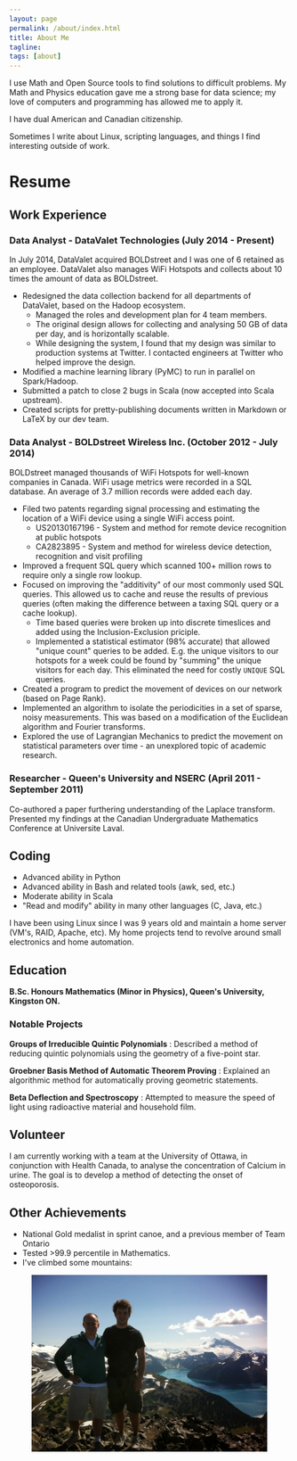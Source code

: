 ```yaml
---
layout: page
permalink: /about/index.html
title: About Me
tagline: 
tags: [about]
---
```


I use Math and Open Source tools to find solutions to difficult problems. My Math and Physics education gave me a strong base for data science; my love of computers and programming has allowed me to apply it.

I have dual American and Canadian citizenship.

Sometimes I write about Linux, scripting languages, and things I find interesting outside of work.

# Resume

## Work Experience

### **Data Analyst** - DataValet Technologies (July 2014 - Present)

In July 2014, DataValet acquired BOLDstreet and I was one of 6 retained as an employee. DataValet also manages WiFi Hotspots and collects about 10 times the amount of data as BOLDstreet.

  * Redesigned the data collection backend for all departments of DataValet, based on the Hadoop ecosystem.
      * Managed the roles and development plan for 4 team members.
      * The original design allows for collecting and analysing 50 GB of data per day, and is horizontally scalable.
      * While designing the system, I found that my design was similar to production systems at Twitter. I contacted engineers at Twitter who helped improve the design.
  * Modified a machine learning library (PyMC) to run in parallel on Spark/Hadoop.
  * Submitted a patch to close 2 bugs in Scala (now accepted into Scala upstream).
  * Created scripts for pretty-publishing documents written in Markdown or LaTeX by our dev team.


### **Data Analyst** - BOLDstreet Wireless Inc. (October 2012 - July 2014)

BOLDstreet managed thousands of WiFi Hotspots for well-known companies in Canada. WiFi usage metrics were recorded in a SQL database. An average of 3.7 million records were added each day.

  * Filed two patents regarding signal processing and estimating the location of a WiFi device using a single WiFi access point.
      * US20130167196 - System and method for remote device recognition at public hotspots
      * CA2823895 - System and method for wireless device detection, recognition and visit profiling
  * Improved a frequent SQL query which scanned 100+ million rows to require only a single row lookup.
  * Focused on improving the "additivity" of our most commonly used SQL queries. This allowed us to cache and reuse the results of previous queries (often making the difference between a taxing SQL query or a cache lookup).
      * Time based queries were broken up into discrete timeslices and added using the Inclusion-Exclusion priciple.
      * Implemented a statistical estimator (98% accurate) that allowed "unique count" queries to be added. E.g. the unique visitors to our hotspots for a week could be found by "summing" the unique visitors for each day.  This eliminated the need for costly `UNIQUE` SQL queries.
  * Created a program to predict the movement of devices on our network (based on Page Rank).
  * Implemented an algorithm to isolate the periodicities in a set of sparse, noisy measurements. This was based on a modification of the Euclidean algorithm and Fourier transforms.
  * Explored the use of Lagrangian Mechanics to predict the movement on statistical parameters over time - an unexplored topic of academic research.

### **Researcher** - Queen's University and NSERC (April 2011 - September 2011)
Co-authored a paper furthering understanding of the Laplace transform. Presented my findings at the Canadian Undergraduate Mathematics Conference at Universite Laval.

## Coding

  * Advanced ability in Python
  * Advanced ability in Bash and related tools (awk, sed, etc.)
  * Moderate ability in Scala
  * "Read and modify" ability in many other languages (C, Java, etc.)

I have been using Linux since I was 9 years old and maintain a home server (VM's, RAID, Apache, etc). My home projects tend to revolve around small electronics and home automation. 

## Education
  
**B.Sc. Honours Mathematics (Minor in Physics), Queen's University, Kingston ON.** 

### Notable Projects

**Groups of Irreducible Quintic Polynomials**
: Described a method of reducing quintic polynomials using the geometry of a five-point star.

**Groebner Basis Method of Automatic Theorem Proving**
: Explained an algorithmic method for automatically proving geometric statements.

**Beta Deflection and Spectroscopy**
: Attempted to measure the speed of light using radioactive material and household film.

## Volunteer

I am currently working with a team at the University of Ottawa, in conjunction with Health Canada, to analyse the concentration of Calcium in urine. The goal is to develop a method of detecting the onset of osteoporosis.

## Other Achievements

  * National Gold medalist in sprint canoe, and a previous member of Team Ontario
  * Tested >99.9 percentile in Mathematics.
  * I've climbed some mountains:


<figure>
    <a href="/images/black_tusk.jpg">
        <img src="/images/black_tusk.jpg">
    </a>
</figure>
     
